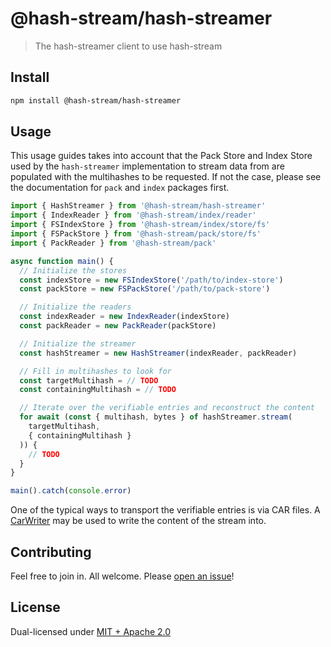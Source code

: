 # @hash-stream/hash-streamer

> The hash-streamer client to use hash-stream

## Install

```sh
npm install @hash-stream/hash-streamer
```

## Usage

This usage guides takes into account that the Pack Store and Index Store used by the `hash-streamer` implementation to stream data from are populated with the multihashes to be requested. If not the case, please see the documentation for `pack` and `index` packages first.

```js
import { HashStreamer } from '@hash-stream/hash-streamer'
import { IndexReader } from '@hash-stream/index/reader'
import { FSIndexStore } from '@hash-stream/index/store/fs'
import { FSPackStore } from '@hash-stream/pack/store/fs'
import { PackReader } from '@hash-stream/pack'

async function main() {
  // Initialize the stores
  const indexStore = new FSIndexStore('/path/to/index-store')
  const packStore = new FSPackStore('/path/to/pack-store')

  // Initialize the readers
  const indexReader = new IndexReader(indexStore)
  const packReader = new PackReader(packStore)

  // Initialize the streamer
  const hashStreamer = new HashStreamer(indexReader, packReader)

  // Fill in multihashes to look for
  const targetMultihash = // TODO
  const containingMultihash = // TODO

  // Iterate over the verifiable entries and reconstruct the content
  for await (const { multihash, bytes } of hashStreamer.stream(
    targetMultihash,
    { containingMultihash }
  )) {
    // TODO
  }
}

main().catch(console.error)
```

One of the typical ways to transport the verifiable entries is via CAR files. A [CarWriter](https://github.com/ipld/js-car?tab=readme-ov-file#CarWriter) may be used to write the content of the stream into.

## Contributing

Feel free to join in. All welcome. Please [open an issue](https://github.com/vasco-santos/hash-stream/issues)!

## License

Dual-licensed under [MIT + Apache 2.0](https://github.com/vasco-santos/hash-stream/blob/main/license.md)
